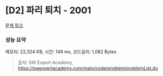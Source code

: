 # [D2] 파리 퇴치 - 2001 

[문제 링크](https://swexpertacademy.com/main/code/problem/problemDetail.do?contestProbId=AV5PzOCKAigDFAUq) 

### 성능 요약

메모리: 22,324 KB, 시간: 149 ms, 코드길이: 1,082 Bytes



> 출처: SW Expert Academy, https://swexpertacademy.com/main/code/problem/problemList.do
